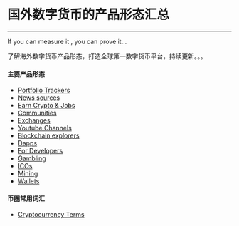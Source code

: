 # 国外数字货币的产品形态汇总
------


If you can measure it , you can prove it...


了解海外数字货币产品形态，打造全球第一数字货币平台，持续更新。。。   


#### 主要产品形态

* [Portfolio Trackers](https://sam408130.gitbook.io/cryptoworld/portfolio-trackers-collection)
* [News sources](https://sam408130.gitbook.io/cryptoworld/news-sources)
* [Earn Crypto & Jobs](https://sam408130.gitbook.io/cryptoworld/earn-crypto-and-jobs)
* [Communities](https://sam408130.gitbook.io/cryptoworld/communities)
* [Exchanges](https://sam408130.gitbook.io/cryptoworld/exchanges)
* [Youtube Channels](https://sam408130.gitbook.io/cryptoworld/youtube-channels)
* [Blockchain explorers](https://sam408130.gitbook.io/cryptoworld/blockchain-explorers)
* [Dapps](https://sam408130.gitbook.io/cryptoworld/dapps)
* [For Developers](https://sam408130.gitbook.io/cryptoworld/for-developers)
* [Gambling](https://sam408130.gitbook.io/cryptoworld/gambling)
* [ICOs](https://sam408130.gitbook.io/cryptoworld/icos)
* [Mining](https://sam408130.gitbook.io/cryptoworld/mining)
* [Wallets](https://sam408130.gitbook.io/cryptoworld/wallets)


#### 币圈常用词汇

* [Cryptocurrency Terms](https://sam408130.gitbook.io/cryptoworld/chapter1)


